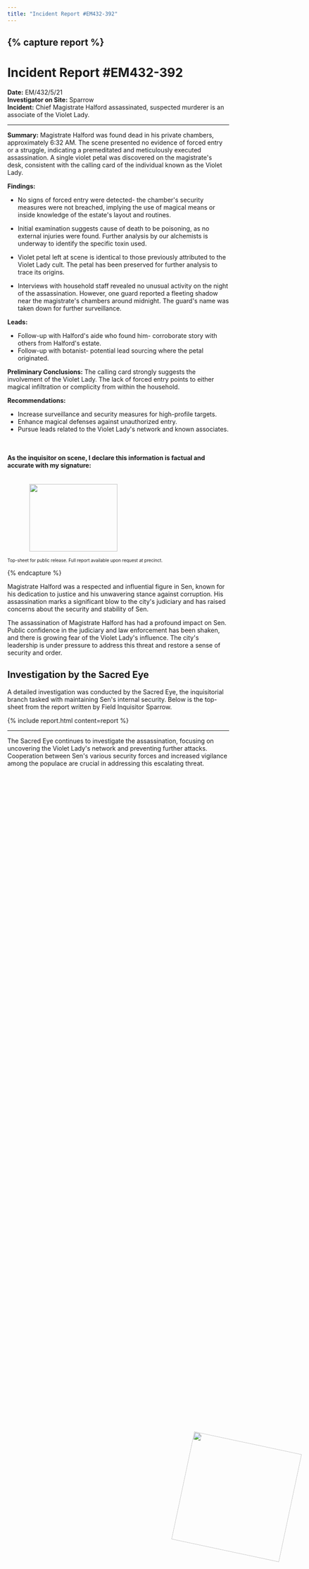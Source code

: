 ```yaml
---
title: "Incident Report #EM432-392"
---
```


{% capture report %}
---
<img style="position: absolute; left: 65%; top: 83.1%; width: 250px; height: 250px; transform: rotate(12deg); z-index: 3;" src="/sen/assets/images/logos/sacred-eye-seal.png">

# Incident Report #EM432-392
**Date:** EM/432/5/21 <br>
**Investigator on Site:** Sparrow <br>
**Incident:** Chief Magistrate Halford assassinated, suspected murderer is an associate of the Violet Lady.

---

**Summary:** Magistrate Halford was found dead in his private chambers, approximately 6:32 AM. The scene presented no evidence of forced entry or a struggle, indicating a premeditated and meticulously executed assassination. A single violet petal was discovered on the magistrate's desk, consistent with the calling card of the individual known as the Violet Lady.

**Findings:**

- No signs of forced entry were detected- the chamber's security measures were not breached, implying the use of magical means or inside knowledge of the estate's layout and routines.
   
- Initial examination suggests cause of death to be poisoning, as no external injuries were found. Further analysis by our alchemists is underway to identify the specific toxin used.

- Violet petal left at scene is identical to those previously attributed to the Violet Lady cult. The petal has been preserved for further analysis to trace its origins.

- Interviews with household staff revealed no unusual activity on the night of the assassination. However, one guard reported a fleeting shadow near the magistrate's chambers around midnight. The guard's name was taken down for further surveillance.

**Leads:**

- Follow-up with Halford's aide who found him- corroborate story with others from Halford's estate. 
- Follow-up with botanist- potential lead sourcing where the petal originated.

**Preliminary Conclusions:** The calling card strongly suggests the involvement of the Violet Lady. The lack of forced entry points to either magical infiltration or complicity from within the household.

**Recommendations:**

- Increase surveillance and security measures for high-profile targets.
- Enhance magical defenses against unauthorized entry.
- Pursue leads related to the Violet Lady's network and known associates.

<br><br>
<b>As the inquisitor on scene, I declare this information is factual and accurate with my signature:</b>
<br><br><br>
<img style="margin-left: 50px; float: left; width: 200px; height: 153px;" src="/sen/assets/images/sparrow.png">
<br><br><br><br><br><br><br><br><br>
<div style="font-size: 10px;">Top-sheet for public release. Full report available upon request at precinct.</div>

{% endcapture %}

Magistrate Halford was a respected and influential figure in Sen, known for his dedication to justice and his unwavering stance against corruption. His assassination marks a significant blow to the city's judiciary and has raised concerns about the security and stability of Sen.

<!--more-->

The assassination of Magistrate Halford has had a profound impact on Sen. Public confidence in the judiciary and law enforcement has been shaken, and there is growing fear of the Violet Lady's influence. The city's leadership is under pressure to address this threat and restore a sense of security and order.

## Investigation by the Sacred Eye

A detailed investigation was conducted by the Sacred Eye, the inquisitorial branch tasked with maintaining Sen's internal security. Below is the top-sheet from the report written by Field Inquisitor Sparrow.

{% include report.html content=report %}

---
The Sacred Eye continues to investigate the assassination, focusing on uncovering the Violet Lady's network and preventing further attacks. Cooperation between Sen's various security forces and increased vigilance among the populace are crucial in addressing this escalating threat.